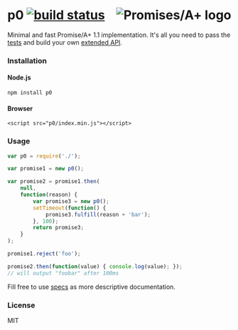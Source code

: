 <a href="http://promises-aplus.github.com/promises-spec"><img src="http://promises-aplus.github.com/promises-spec/assets/logo-small.png" align="right" alt="Promises/A+ logo"/></a>
p0 [![build status](https://travis-ci.org/artjock/p0.svg)](http://travis-ci.org/artjock/p0)
==

Minimal and fast Promise/A+ 1.1 implementation. It's all you need to pass the [tests](https://github.com/promises-aplus/promises-tests) and build your own [extended API](https://github.com/artjock/pzero).

### Installation

#### Node.js
```
npm install p0
```

#### Browser
```
<script src="p0/index.min.js"></script>
```

### Usage

```javascript
var p0 = require('./');

var promise1 = new p0();

var promise2 = promise1.then(
    null,
    function(reason) {
        var promise3 = new p0();
        setTimeout(function() {
            promise3.fulfill(reason + 'bar');
        }, 100);
        return promise3;
    }
);

promise1.reject('foo');

promise2.then(function(value) { console.log(value); });
// will output "foobar" after 100ms
```

Fill free to use [specs](http://promisesaplus.com/) as more descriptive documentation.

### License
MIT
